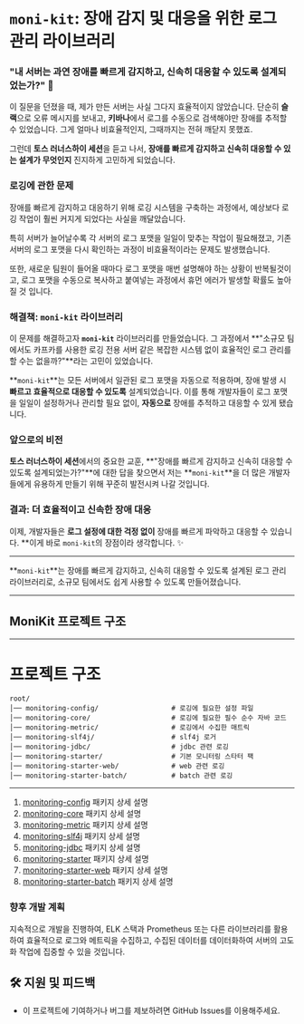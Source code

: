 # `moni-kit`: 장애 감지 및 대응을 위한 로그 관리 라이브러리

### "내 서버는 과연 장애를 빠르게 감지하고, 신속히 대응할 수 있도록 설계되었는가?" 🤔

이 질문을 던졌을 때, 제가 만든 서버는 사실 그다지 효율적이지 않았습니다. 단순히 **슬랙**으로 오류 메시지를 보내고, **키바나**에서 로그를 수동으로 검색해야만 장애를 추적할 수 있었습니다. 그게 얼마나 비효율적인지, 그때까지는 전혀 깨닫지 못했죠.

그런데 **토스 러너스하이 세션**을 듣고 나서, **장애를 빠르게 감지하고 신속히 대응할 수 있는 설계가 무엇인지** 진지하게 고민하게 되었습니다.

### 로깅에 관한 문제

장애를 빠르게 감지하고 대응하기 위해 로깅 시스템을 구축하는 과정에서, 예상보다 로깅 작업이 훨씬 커지게 되었다는 사실을 깨달았습니다.

특히 서버가 늘어날수록 각 서버의 로그 포맷을 일일이 맞추는 작업이 필요해졌고, 기존 서버의 로그 포맷을 다시 확인하는 과정이 비효율적이라는 문제도 발생했습니다.

또한, 새로운 팀원이 들어올 때마다 로그 포맷을 매번 설명해야 하는 상황이 반복될것이고, 로그 포맷을 수동으로 복사하고 붙여넣는 과정에서 휴먼 에러가 발생할 확률도 높아질 것 입니다.

### 해결책: `moni-kit` 라이브러리

이 문제를 해결하고자 **`moni-kit`** 라이브러리를 만들었습니다. 그 과정에서 **"소규모 팀에서도 카프카를 사용한 로깅 전용 서버 같은  복잡한 시스템 없이 효율적인 로그 관리를 할 수는 없을까?"**라는 고민이 있었습니다.

**`moni-kit`**는 모든 서버에서 일관된 로그 포맷을 자동으로 적용하며, 장애 발생 시 **빠르고 효율적으로 대응할 수 있도록** 설계되었습니다. 이를 통해 개발자들이 로그 포맷을 일일이 설정하거나 관리할 필요 없이, **자동으로** 장애를 추적하고 대응할 수 있게 됐습니다.

### 앞으로의 비전

**토스 러너스하이 세션**에서의 중요한 교훈, **"장애를 빠르게 감지하고 신속히 대응할 수 있도록 설계되었는가?"**에 대한 답을 찾으면서 저는 **`moni-kit`**을 더 많은 개발자들에게 유용하게 만들기 위해 꾸준히 발전시켜 나갈 것입니다.

### 결과: 더 효율적이고 신속한 장애 대응

이제, 개발자들은 **로그 설정에 대한 걱정 없이** 장애를 빠르게 파악하고 대응할 수 있습니다. **이게 바로 `moni-kit`의 장점이라 생각합니다. ✨

---

**`moni-kit`**는 장애를 빠르게 감지하고, 신속히 대응할 수 있도록 설계된 로그 관리 라이브러리로, 소규모 팀에서도 쉽게 사용할 수 있도록 만들어졌습니다.


---

## MoniKit 프로젝트 구조

---
# 프로젝트 구조

```
root/                       
│── monitoring-config/                  # 로깅에 필요한 설정 파일
│── monitoring-core/                    # 로깅에 필요한 필수 순수 자바 코드     
│── monitoring-metric/                  # 로깅에서 수집한 매트릭   
│── monitoring-slf4j/                   # slf4j 로거  
│── monitoring-jdbc/                    # jdbc 관련 로깅 
│── monitoring-starter/                 # 기본 모니터링 스타터 팩
│── monitoring-starter-web/             # web 관련 로깅
│── monitoring-starter-batch/           # batch 관련 로깅

```
---

1. [monitoring-config](monitoring-config/README.md)  패키지 상세 설명
2. [monitoring-core](monitoring-core/README.md)  패키지 상세 설명
3. [monitoring-metric](monitoring-metric/README.md)  패키지 상세 설명
4. [monitoring-slf4j](monitoring-slf4j/README.md)  패키지 상세 설명
5. [monitoring-jdbc](monitoring-jdbc/README.md)  패키지 상세 설명
6. [monitoring-starter](monitoring-starter/README.md)  패키지 상세 설명
7. [monitoring-starter-web](monitoring-starter-web/README.md) 패키지 상세 설명
8. [monitoring-starter-batch](monitoring-starter-batch/README.md) 패키지 상세 설명

### 향후 개발 계획

지속적으로 개발을 진행하여, ELK 스택과 Prometheus 또는 다른 라이브러리를 활용하여 효율적으로 로그와 메트릭을 수집하고, 수집된 데이터를 데이터화하여 서버의 고도화 작업에 집중할 수 있을 것입니다.

## 🛠 지원 및 피드백
- 이 프로젝트에 기여하거나 버그를 제보하려면 GitHub Issues를 이용해주세요.
